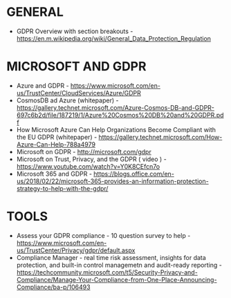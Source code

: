 # GENERAL

* GDPR Overview with section breakouts - <https://en.m.wikipedia.org/wiki/General_Data_Protection_Regulation>

# MICROSOFT AND GDPR

* Azure and GDPR - https://www.microsoft.com/en-us/TrustCenter/CloudServices/Azure/GDPR
* CosmosDB ad Azure (whitepaper) - https://gallery.technet.microsoft.com/Azure-Cosmos-DB-and-GDPR-697c6b2d/file/187219/1/Azure%20Cosmos%20DB%20and%20GDPR.pdf
* How Microsoft Azure Can Help Organizations Become Compliant with the EU GDPR (whitepaper) - https://gallery.technet.microsoft.com/How-Azure-Can-Help-788a4979
* Microsoft on GDPR - <http://microsoft.com/gdpr>
* Microsoft on Trust, Privacy, and the GDPR ( video ) - <https://www.youtube.com/watch?v=Y0K8CEfcn7o>
* Microsoft 365 and GDPR - https://blogs.office.com/en-us/2018/02/22/microsoft-365-provides-an-information-protection-strategy-to-help-with-the-gdpr/

# TOOLS

* Assess your GDPR compliance - 10 question survey to help - https://www.microsoft.com/en-us/TrustCenter/Privacy/gdpr/default.aspx
* Compliance Manager - real time risk assessment, insights for data protection, and built-in control managemetn and audit-ready reporting - https://techcommunity.microsoft.com/t5/Security-Privacy-and-Compliance/Manage-Your-Compliance-from-One-Place-Announcing-Compliance/ba-p/106493
